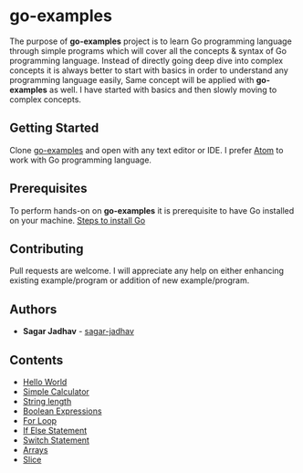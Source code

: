 # go-examples

The purpose of **go-examples** project is to learn Go programming language through simple programs which will  cover all the concepts & syntax of Go programming language. Instead of directly going deep dive into complex concepts it is always better to start with basics in order to understand any programming language easily, Same concept will be applied with **go-examples** as well. I have started with basics and then slowly moving to complex concepts.  

## Getting Started
Clone [go-examples](git@github.com:sagar-jadhav/go-examples.git) and open with any text editor or IDE. I prefer [Atom](https://atom.io/) to work with Go programming language.

## Prerequisites

To perform hands-on on **go-examples** it is prerequisite to have Go installed on your machine.
[Steps to install Go](https://golang.org/doc/install?download)

## Contributing

Pull requests are welcome. I will appreciate any help on either enhancing existing example/program or addition of new example/program.

## Authors

* **Sagar Jadhav** - [sagar-jadhav](https://github.com/sagar-jadhav)

## Contents

* [Hello World](https://github.com/sagar-jadhav/go-examples/blob/master/src/hello-world.go)
* [Simple Calculator](https://github.com/sagar-jadhav/go-examples/blob/master/src/simple-calculator.go)
* [String length](https://github.com/sagar-jadhav/go-examples/blob/master/src/string-length.go)
* [Boolean Expressions](https://github.com/sagar-jadhav/go-examples/blob/master/src/boolean-expressions.go)
* [For Loop](https://github.com/sagar-jadhav/go-examples/blob/master/src/for-loop.go)
* [If Else Statement](https://github.com/sagar-jadhav/go-examples/blob/master/src/if-elseif-else.go)
* [Switch Statement](https://github.com/sagar-jadhav/go-examples/blob/master/src/switch.go)
* [Arrays](https://github.com/sagar-jadhav/go-examples/blob/master/src/arrays.go)
* [Slice](https://github.com/sagar-jadhav/go-examples/blob/master/src/slice.go)
